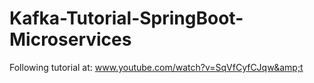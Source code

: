 # Kafka-Tutorial-SpringBoot-Microservices
Following tutorial at: www.youtube.com/watch?v=SqVfCyfCJqw&amp;t

